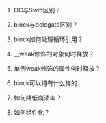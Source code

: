 1. OC与Swift区别？

2. block与delegate区别？

3. block如何处理循环引用？

4. __weak修饰的对象何时释放？

5. 单例weak修饰的属性何时释放？

6. block可以持有什么样的

7. 如何降低崩溃率？

8. 如何组件化？

    